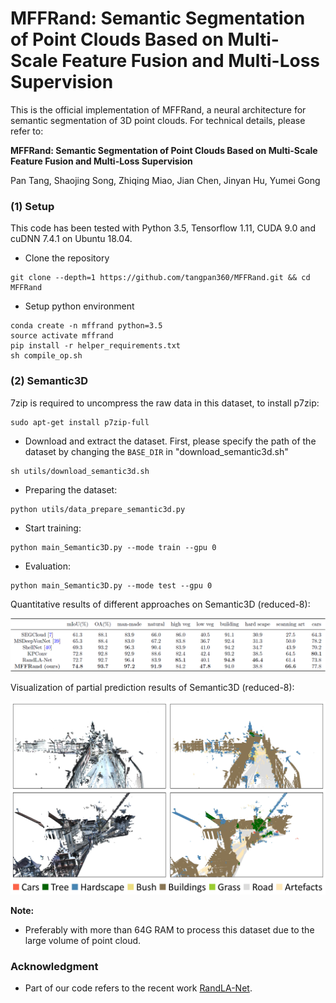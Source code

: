# MFFRand: Semantic Segmentation of Point Clouds Based on Multi-Scale Feature Fusion and Multi-Loss Supervision

This is the official implementation of MFFRand, a neural architecture for semantic segmentation of 3D point clouds. For technical details, please refer to:

**MFFRand: Semantic Segmentation of Point Clouds Based on Multi-Scale Feature Fusion and Multi-Loss Supervision** 

Pan Tang, Shaojing Song, Zhiqing Miao, Jian Chen, Jinyan Hu, Yumei Gong

### (1) Setup
This code has been tested with Python 3.5, Tensorflow 1.11, CUDA 9.0 and cuDNN 7.4.1 on Ubuntu 18.04.

- Clone the repository 
```
git clone --depth=1 https://github.com/tangpan360/MFFRand.git && cd MFFRand
```
- Setup python environment
```
conda create -n mffrand python=3.5
source activate mffrand
pip install -r helper_requirements.txt
sh compile_op.sh
```

### (2) Semantic3D
7zip is required to uncompress the raw data in this dataset, to install p7zip:

```
sudo apt-get install p7zip-full
```
- Download and extract the dataset. First, please specify the path of the dataset by changing the `BASE_DIR` in "download_semantic3d.sh"    
```
sh utils/download_semantic3d.sh
```
- Preparing the dataset:
```
python utils/data_prepare_semantic3d.py
```
- Start training:
```
python main_Semantic3D.py --mode train --gpu 0
```
- Evaluation:
```
python main_Semantic3D.py --mode test --gpu 0
```
Quantitative results of different approaches on Semantic3D (reduced-8):

![image-20220731114656329](img/image-20220731114656329.png)

Visualization of partial prediction results of Semantic3D (reduced-8):

![semantic3d_visualization.jpg](img/semantic3d_visualization.jpg)

**Note:** 

- Preferably with more than 64G RAM to process this dataset due to the large volume of point cloud.


### Acknowledgment
-  Part of our code refers to the recent work <a href="https://github.com/QingyongHu/RandLA-Net">RandLA-Net</a>.


